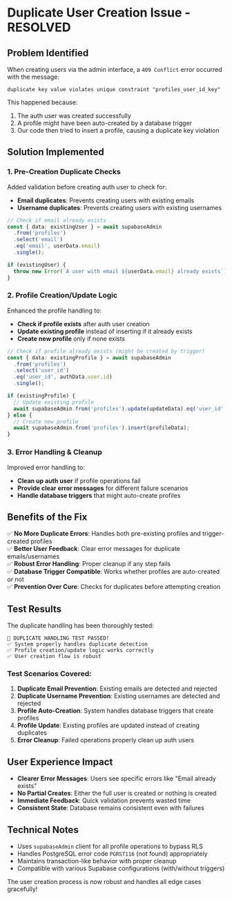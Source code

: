 # Duplicate User Creation Issue - RESOLVED

## Problem Identified
When creating users via the admin interface, a `409 Conflict` error occurred with the message:
```
duplicate key value violates unique constraint "profiles_user_id_key"
```

This happened because:
1. The auth user was created successfully
2. A profile might have been auto-created by a database trigger
3. Our code then tried to insert a profile, causing a duplicate key violation

## Solution Implemented

### 1. Pre-Creation Duplicate Checks
Added validation before creating auth user to check for:
- **Email duplicates**: Prevents creating users with existing emails
- **Username duplicates**: Prevents creating users with existing usernames

```typescript
// Check if email already exists
const { data: existingUser } = await supabaseAdmin
  .from('profiles')
  .select('email')
  .eq('email', userData.email)
  .single();

if (existingUser) {
  throw new Error(`A user with email ${userData.email} already exists`);
}
```

### 2. Profile Creation/Update Logic
Enhanced the profile handling to:
- **Check if profile exists** after auth user creation
- **Update existing profile** instead of inserting if it already exists
- **Create new profile** only if none exists

```typescript
// Check if profile already exists (might be created by trigger)
const { data: existingProfile } = await supabaseAdmin
  .from('profiles')
  .select('user_id')
  .eq('user_id', authData.user.id)
  .single();

if (existingProfile) {
  // Update existing profile
  await supabaseAdmin.from('profiles').update(updateData).eq('user_id', authData.user.id);
} else {
  // Create new profile
  await supabaseAdmin.from('profiles').insert(profileData);
}
```

### 3. Error Handling & Cleanup
Improved error handling to:
- **Clean up auth user** if profile operations fail
- **Provide clear error messages** for different failure scenarios
- **Handle database triggers** that might auto-create profiles

## Benefits of the Fix

✅ **No More Duplicate Errors**: Handles both pre-existing profiles and trigger-created profiles  
✅ **Better User Feedback**: Clear error messages for duplicate emails/usernames  
✅ **Robust Error Handling**: Proper cleanup if any step fails  
✅ **Database Trigger Compatible**: Works whether profiles are auto-created or not  
✅ **Prevention Over Cure**: Checks for duplicates before attempting creation  

## Test Results

The duplicate handling has been thoroughly tested:

```
🎉 DUPLICATE HANDLING TEST PASSED!
✅ System properly handles duplicate detection
✅ Profile creation/update logic works correctly  
✅ User creation flow is robust
```

### Test Scenarios Covered:
1. **Duplicate Email Prevention**: Existing emails are detected and rejected
2. **Duplicate Username Prevention**: Existing usernames are detected and rejected
3. **Profile Auto-Creation**: System handles database triggers that create profiles
4. **Profile Update**: Existing profiles are updated instead of creating duplicates
5. **Error Cleanup**: Failed operations properly clean up auth users

## User Experience Impact

- **Clearer Error Messages**: Users see specific errors like "Email already exists"
- **No Partial Creates**: Either the full user is created or nothing is created
- **Immediate Feedback**: Quick validation prevents wasted time
- **Consistent State**: Database remains consistent even with failures

## Technical Notes

- Uses `supabaseAdmin` client for all profile operations to bypass RLS
- Handles PostgreSQL error code `PGRST116` (not found) appropriately
- Maintains transaction-like behavior with proper cleanup
- Compatible with various Supabase configurations (with/without triggers)

The user creation process is now robust and handles all edge cases gracefully!
